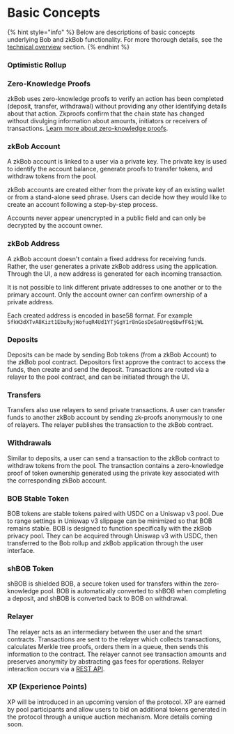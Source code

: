 # Basic Concepts

{% hint style="info" %}
Below are descriptions of basic concepts underlying Bob and zkBob functionality. For more thorough details, see the [technical overview](broken-reference) section.
{% endhint %}

### Optimistic Rollup



### Zero-Knowledge Proofs

zkBob uses zero-knowledge proofs to verify an action has been completed (deposit, transfer, withdrawal) without providing any other identifying details about that action. Zkproofs confirm that the chain state has changed without divulging information about amounts, initiators or receivers of transactions. [Learn more about zero-knowledge proofs](https://en.wikipedia.org/wiki/Zero-knowledge\_proof).

### zkBob Account

A zkBob account is linked to a user via a private key. The private key is used to identify the account balance, generate proofs to transfer tokens, and withdraw tokens from the pool.&#x20;

zkBob accounts are created either from the private key of an existing wallet or from a stand-alone seed phrase. Users can decide how they would like to create an account following a step-by-step process.

Accounts never appear unencrypted in a public field and can only be decrypted by the account owner.

### zkBob Address

A zkBob account doesn't contain a fixed address for receiving funds. Rather, the user generates a private zkBob address using the application. Through the UI, a new address is generated for each incoming transaction.&#x20;

It is not possible to link different private addresses to one another or to the primary account. Only the account owner can confirm ownership of a private address.

Each created address is encoded in base58 format. For example `5fkW3dXTvA8Kizt1EbuRyjWofuqR4Ud1YTjGgY1r8nGosDeSaUreq6bwfF61jWL`

### **Deposits**

Deposits can be made by sending Bob tokens (from a zkBob Account) to the zkBob pool contract. Depositors first approve the contract to access the funds, then create and send the deposit. Transactions are routed via a relayer to the pool contract, and can be initiated through the UI.

### **Transfers**

Transfers also use relayers to send private transactions. A user can transfer funds to another zkBob account by sending zk-proofs anonymously to one of relayers. The relayer publishes the transaction to the zkBob contract.

### Withdrawals

Similar to deposits, a user can send a transaction to the zkBob contract to withdraw tokens from the pool. The transaction contains a zero-knowledge proof of token ownership generated using the private key associated with the corresponding zkBob account.

### **BOB Stable Token**

BOB tokens are stable tokens paired with USDC on a Uniswap v3 pool. Due to range settings in Uniswap v3 slippage can be minimized so that BOB remains stable. BOB is designed to function specifically with the zkBob privacy pool. They can be acquired through Uniswap v3 with USDC, then transferred to the Bob rollup and zkBob application through the user interface.

### **shBOB Token**

shBOB is shielded BOB, a secure token used for transfers within the zero-knowledge pool.  BOB is automatically converted to shBOB when completing a deposit, and shBOB is converted back to BOB on withdrawal.

### Relayer

The relayer acts as an intermediary between the user and the smart contracts. Transactions are sent to the relayer which collects transactions, calculates Merkle tree proofs, orders them in a queue, then sends this information to the contract. The relayer cannot see transaction amounts and preserves anonymity by abstracting gas fees for operations. Relayer interaction occurs via a [REST API](../implementation/relayer-node/rest-api.md).

### XP (Experience Points)

XP will be introduced in an upcoming version of the protocol. XP are earned by pool participants and allow users to bid on additional tokens generated in the protocol through a unique auction mechanism. More details coming soon.

